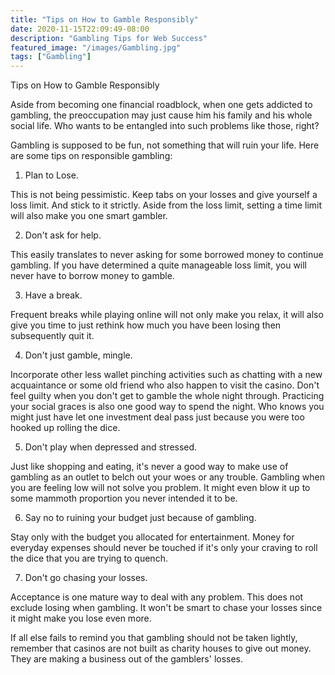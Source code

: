 ```yaml
---
title: "Tips on How to Gamble Responsibly"
date: 2020-11-15T22:09:49-08:00
description: "Gambling Tips for Web Success"
featured_image: "/images/Gambling.jpg"
tags: ["Gambling"]
---
```


Tips on How to Gamble Responsibly

Aside from becoming one financial roadblock, when one gets addicted to gambling, the preoccupation may just cause him his family and his whole social life. Who wants to be entangled into such problems like those, right? 

Gambling is supposed to be fun, not something that will ruin your life. Here are some tips on responsible gambling:

1. Plan to Lose.

This is not being pessimistic. Keep tabs on your losses and give yourself a loss limit. And stick to it strictly. Aside from the loss limit, setting a time limit will also make you one smart gambler.

2. Don't ask for help.

This easily translates to never asking for some borrowed money to continue gambling. If you have determined a quite manageable loss limit, you will never have to borrow money to gamble. 

3. Have a break.

Frequent breaks while playing online will not only make you relax, it will also give you time to just rethink how much you have been losing then subsequently quit it.

4. Don't just gamble, mingle.

Incorporate other less wallet pinching activities such as chatting with a new acquaintance or some old friend who also happen to visit the casino. Don't feel guilty when you don't get to gamble the whole night through. Practicing your social graces is also one good way to spend the night. Who knows you might just have let one investment deal pass just because you were too hooked up rolling the dice.

5. Don't play when depressed and stressed.

Just like shopping and eating, it's never a good way to make use of gambling as an outlet to belch out your woes or any trouble. Gambling when you are feeling low will not solve you problem. It might even blow it up to some mammoth proportion you never intended it to be. 

6. Say no to ruining your budget just because of gambling.

Stay only with the budget you allocated for entertainment. Money for everyday expenses should never be touched if it's only your craving to roll the dice that you are trying to quench.
 
7. Don't go chasing your losses.

Acceptance is one mature way to deal with any problem. This does not exclude losing when gambling. It won't be smart to chase your losses since it might make you lose even more. 

If all else fails to remind you that gambling should not be taken lightly, remember that casinos are not built as charity houses to give out money. They are making a business out of the gamblers' losses.


